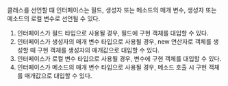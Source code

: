 클래스를 선언할 떄 인터페이스는
필드, 생성자 또는
메소드의 매개 변수, 생성자 또는
메소드의 로컬 변수로 선언될 수 있다.

1. 인터페이스가 필드 타입으로 사용될 경우, 필드에 구현 객체를 대입할 수 있다.
2. 인터페이스가 생성자의 매개 변수 타입으로 사용될 경우, new 연산자로 객체를 생성할 때 구현 객체를 생성자의 매개값으로 대입할 수 있다.
3. 인터페이스가 로컬 변수 타입으로 사용될 경우, 변수에 구현 객체를 대입할 수 있다.
4. 인터페이스가 메소드의 매개 변수 타입으로 사용될 경우, 메소드 호출 시 구현 객체를 매개값으로 대입할 수 있다.



